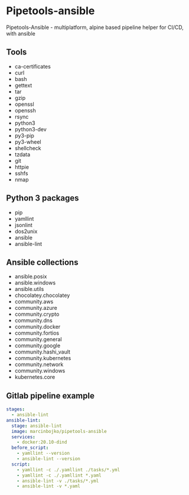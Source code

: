 # Pipetools-ansible

Pipetools-Ansible - multiplatform, alpine based pipeline helper for CI/CD, with ansible

## Tools

* ca-certificates
* curl
* bash
* gettext
* tar
* gzip
* openssl
* openssh
* rsync
* python3
* python3-dev
* py3-pip
* py3-wheel
* shellcheck
* tzdata
* git
* httpie
* sshfs
* nmap

## Python 3 packages

* pip
* yamllint
* jsonlint
* dos2unix
* ansible
* ansible-lint

## Ansible collections

* ansible.posix
* ansible.windows
* ansible.utils
* chocolatey.chocolatey
* community.aws
* community.azure
* community.crypto
* community.dns
* community.docker
* community.fortios
* community.general
* community.google
* community.hashi_vault
* community.kubernetes
* community.network
* community.windows
* kubernetes.core

## Gitlab pipeline example

```yaml
stages:
  - ansible-lint
ansible-lint:
  stage: ansible-lint
  image: marcinbojko/pipetools-ansible
  services:
    - docker:20.10-dind
  before_script:
    - yamllint --version
    - ansible-lint --version
  script:
    - yamllint -c ./.yamllint ./tasks/*.yml
    - yamllint -c ./.yamllint *.yaml
    - ansible-lint -v ./tasks/*.yml
    - ansible-lint -v *.yaml
```
